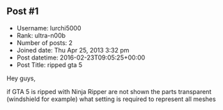 ## Post #1
- Username: lurchi5000
- Rank: ultra-n00b
- Number of posts: 2
- Joined date: Thu Apr 25, 2013 3:32 pm
- Post datetime: 2016-02-23T09:05:25+00:00
- Post Title: ripped gta 5

Hey guys,

if GTA 5 is ripped with Ninja Ripper are not shown the parts transparent
(windshield for example)
what setting is required to represent all meshes

